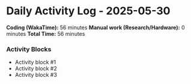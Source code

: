 # Daily Activity Log - 2025-05-30

**Coding (WakaTime):** 56 minutes
**Manual work (Research/Hardware):** 0 minutes
**Total Time:** 56 minutes

### Activity Blocks
- Activity block #1
- Activity block #2
- Activity block #3
